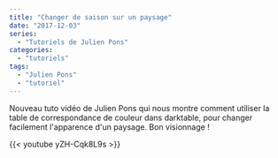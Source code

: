 ```yaml
---
title: "Changer de saison sur un paysage"
date: "2017-12-03"
series:
  - "Tutoriels de Julien Pons"
categories: 
  - "tutoriels"
tags: 
  - "Julien Pons"
  - "tutoriel"
---
```


Nouveau tuto vidéo de Julien Pons qui nous montre comment utiliser la table de correspondance de couleur dans darktable, pour changer facilement l'apparence d'un paysage. Bon visionnage !

{{< youtube yZH-Cqk8L9s >}}
